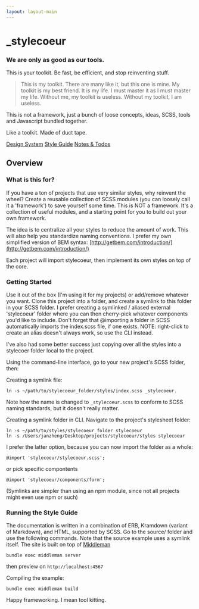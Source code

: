 ```yaml
---
layout: layout-main
---
```




<summary class="_width-content-max _padding-2" markdown="1">

# \_stylecoeur

### We are only as good as our tools.

This is your toolkit.
Be fast, be efficient, and stop reinventing stuff.

> This is my toolkit. There are many like it, but this one is mine. My toolkit is my best friend. It is my life. I must master it as I must master my life. Without me, my toolkit is useless. Without my toolkit, I am useless.

This is not a framework, just a bunch of loose concepts, ideas, SCSS, tools and Javascript bundled together. 

Like a toolkit. Made of duct tape.

<div class="_margin-bottom-2">
  <div class="_buttonGroup --outline">
    <a class="_button --short" target="_blank" href="/system.html">Design System</a>
    <a class="_button --short" target="_blank" href="/styleguide.html">Style Guide</a>
    <a class="_button --short" target="_blank" href="/notes.html">Notes &amp; Todos</a>
  </div>
</div>

</summary>



<article class="_width-content-max-narrow _margin-center">


<main markdown="1">

## Overview

### What is this for?

If you have a ton of projects that use very similar styles, why reinvent the wheel? Create a reusable collection of SCSS modules (you can loosely call it a 'framework') to save yourself some time. This is NOT a framework. It's a collection of useful modules, and a starting point for you to build out your own framework.

The idea is to centralize all your styles to reduce the amount of work. This will also help you standardize naming conventions. I prefer my own simplified version of BEM syntax: [http://getbem.com/introduction/](http://getbem.com/introduction/)

Each project will import stylecoeur, then implement its own styles on top of the core.



### Getting Started

Use it out of the box (I'm using it for my projects) or add/remove whatever you want. Clone this project into a folder, and create a symlink to this folder in your SCSS folder. I prefer creating a symlinked / aliased external 'stylecoeur' folder where you can then cherry-pick whatever components you'd like to include. Don't forget that @importing a folder in SCSS automatically imports the index.scss file, if one exists. NOTE: right-click to create an alias doesn't always work, so use the CLI instead.

I've also had some better success just copying over all the styles into a stylecoer folder local to the project. 

Using the command-line interface, go to your new project's SCSS folder, then:

Creating a symlink file: 

~~~
ln -s ~/path/to/stylecoeur_folder/styles/index.scss _stylecoeur.
~~~

Note how the name is changed to ```_stylecoeur.scss``` to conform to SCSS naming standards, but it doesn't really matter.

Creating a symlink folder in CLI. Navigate to the project's stylesheet folder: 

~~~ 
ln -s ~/path/to/styles/stylecoeur_folder stylecoeur
ln -s /Users/janzheng/Desktop/projects/stylecoeur/styles stylecoeur
~~~


I prefer the latter option, because you can now import the folder as a whole:

~~~
@import 'stylecoeur/stylecoeur.scss';
~~~

or pick specific compontents 

~~~
@import 'stylecoeur/components/form';
~~~

(Symlinks are simpler than using an npm module, since not all projects might even use npm or such)



### Running the Style Guide

The documentation is written in a combination of ERB, Kramdown (variant of Markdown), and HTML, supported by SCSS.
Go to the source/ folder and use the following commands. Note that the source example uses a symlink itself. The site is built on top of [Middleman](http://middlemanapp.com)

~~~
bundle exec middleman server
~~~

then preview on `http://localhost:4567`


Compiling the example:

~~~
bundle exec middleman build
~~~

Happy frameworking. I mean tool kitting.


</main>

</article>




